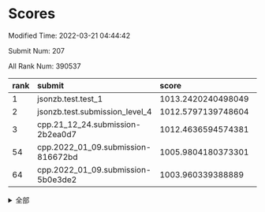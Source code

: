 # Scores

Modified Time: 2022-03-21 04:44:42

Submit Num: 207

All Rank Num: 390537

| rank |               submit               |       score        |       sigma        | pk_num |
| :--- | :--------------------------------- | :----------------- | :----------------- | :----- |
| 1    | jsonzb.test.test_1                 | 1013.2420240498049 | 0.798609154196193  | 7546   |
| 2    | jsonzb.test.submission_level_4     | 1012.5797139748604 | 0.7827373679780674 | 7545   |
| 3    | cpp.21_12_24.submission-2b2ea0d7   | 1012.4636594574381 | 0.7482406962770256 | 7549   |
| 54   | cpp.2022_01_09.submission-816672bd | 1005.9804180373301 | 0.7268670498913692 | 7547   |
| 64   | cpp.2022_01_09.submission-5b0e3de2 | 1003.960339388889  | 0.7193661214272803 | 7544   |


<details>
<summary>全部</summary>

| rank |                 submit                 |       score        |       sigma        | pk_num |
| :--- | :------------------------------------- | :----------------- | :----------------- | :----- |
| 1    | jsonzb.test.test_1                     | 1013.2420240498049 | 0.798609154196193  | 7546   |
| 2    | jsonzb.test.submission_level_4         | 1012.5797139748604 | 0.7827373679780674 | 7545   |
| 3    | cpp.21_12_24.submission-2b2ea0d7       | 1012.4636594574381 | 0.7482406962770256 | 7549   |
| 4    | gobigger.level_3.submission_level_3_0  | 1011.6296008062609 | 0.7575995328386695 | 7547   |
| 5    | gobigger.level_3.submission_level_3_15 | 1011.4445266157637 | 0.7851848428283205 | 7549   |
| 6    | gobigger.level_3.submission_level_3_36 | 1011.3956720992481 | 0.7543432159023679 | 7544   |
| 7    | gobigger.level_3.submission_level_3_2  | 1011.3186118166184 | 0.7533428450874385 | 7548   |
| 8    | gobigger.level_3.submission_level_3_7  | 1011.1367917272968 | 0.8151706172128047 | 7546   |
| 9    | gobigger.level_3.submission_level_3_46 | 1011.1327483257635 | 0.7543813696811327 | 7553   |
| 10   | gobigger.level_3.submission_level_3_29 | 1011.043939736925  | 0.7522248023864511 | 7548   |
| 11   | gobigger.level_3.submission_level_3_3  | 1010.992966099058  | 0.7779030181953889 | 7543   |
| 12   | gobigger.level_3.submission_level_3_25 | 1010.8646807786954 | 0.7818593894144072 | 7548   |
| 13   | gobigger.level_3.submission_level_3_43 | 1010.6626513738843 | 0.7501217682437549 | 7548   |
| 14   | gobigger.level_3.submission_level_3_10 | 1010.6556561900599 | 0.761121697714402  | 7548   |
| 15   | gobigger.level_3.submission_level_3_47 | 1010.5471144867143 | 0.7426991386025608 | 7548   |
| 16   | gobigger.level_3.submission_level_3_26 | 1010.4710625849476 | 0.771699212378999  | 7549   |
| 17   | gobigger.level_3.submission_level_3_45 | 1010.4163845910459 | 0.7715530740326945 | 7547   |
| 18   | gobigger.level_3.submission_level_3_6  | 1010.3563665714465 | 0.75128283125403   | 7540   |
| 19   | gobigger.level_3.submission_level_3_21 | 1010.3265696864228 | 0.7602052453750294 | 7550   |
| 20   | gobigger.level_3.submission_level_3_35 | 1010.2442863734208 | 0.7782639497117732 | 7547   |
| 21   | gobigger.level_3.submission_level_3_39 | 1010.1768868027392 | 0.7470061675319118 | 7548   |
| 22   | gobigger.level_3.submission_level_3_4  | 1010.169510439739  | 0.7674709241507772 | 7547   |
| 23   | gobigger.level_3.submission_level_3_34 | 1010.160922280117  | 0.766470590017649  | 7545   |
| 24   | gobigger.level_3.submission_level_3_1  | 1010.137144646849  | 0.7409066275847617 | 7548   |
| 25   | gobigger.level_3.submission_level_3_12 | 1010.0047510279688 | 0.7472546614492753 | 7550   |
| 26   | gobigger.level_3.submission_level_3_49 | 1009.9962641918609 | 0.7528681966337694 | 7547   |
| 27   | gobigger.level_3.submission_level_3_24 | 1009.9463021001449 | 0.7633748298614788 | 7548   |
| 28   | gobigger.level_3.submission_level_3_40 | 1009.9276144594971 | 0.744136126801446  | 7549   |
| 29   | gobigger.level_3.submission_level_3_23 | 1009.9234777961128 | 0.748598164484096  | 7549   |
| 30   | gobigger.level_3.submission_level_3_28 | 1009.9060056368932 | 0.735371153271171  | 7546   |
| 31   | gobigger.level_3.submission_level_3_33 | 1009.9045915351804 | 0.7499890615642014 | 7547   |
| 32   | gobigger.level_3.submission_level_3_11 | 1009.8897339003112 | 0.7862882326577374 | 7549   |
| 33   | gobigger.level_3.submission_level_3_19 | 1009.8548000298435 | 0.7332573647603126 | 7550   |
| 34   | gobigger.level_3.submission_level_3_22 | 1009.8018878074304 | 0.7519105209097376 | 7549   |
| 35   | gobigger.level_3.submission_level_3_44 | 1009.772623802198  | 0.7607964006677127 | 7542   |
| 36   | gobigger.level_3.submission_level_3_20 | 1009.7697230773422 | 0.7416816616211712 | 7550   |
| 37   | gobigger.level_3.submission_level_3_5  | 1009.6350666959041 | 0.7619661226084097 | 7549   |
| 38   | gobigger.level_3.submission_level_3_9  | 1009.6213861327666 | 0.7580594825591905 | 7546   |
| 39   | gobigger.level_3.submission_level_3_14 | 1009.5898829080876 | 0.742912635386123  | 7544   |
| 40   | gobigger.level_3.submission_level_3_37 | 1009.5448255351454 | 0.7723263790821541 | 7550   |
| 41   | gobigger.level_3.submission_level_3_41 | 1009.5248597510748 | 0.7529943817960808 | 7543   |
| 42   | gobigger.level_3.submission_level_3_27 | 1009.5045737498364 | 0.7320086163949472 | 7547   |
| 43   | gobigger.level_3.submission_level_3_16 | 1009.3742825802461 | 0.7563651738537102 | 7542   |
| 44   | gobigger.level_3.submission_level_3_8  | 1009.3715736901374 | 0.7587906777566209 | 7551   |
| 45   | gobigger.level_3.submission_level_3_48 | 1009.3334849999651 | 0.7429032154510044 | 7541   |
| 46   | gobigger.level_3.submission_level_3_31 | 1009.2867289386916 | 0.7593374662634275 | 7543   |
| 47   | gobigger.level_3.submission_level_3_42 | 1009.283714131983  | 0.758425744891287  | 7545   |
| 48   | gobigger.level_3.submission_level_3_17 | 1009.2641506960209 | 0.7369091361729886 | 7548   |
| 49   | gobigger.level_3.submission_level_3_13 | 1009.1774398294716 | 0.7455281411782    | 7547   |
| 50   | gobigger.level_3.submission_level_3_38 | 1009.1712341018866 | 0.7594176264194813 | 7548   |
| 51   | gobigger.level_3.submission_level_3_18 | 1009.0148937602527 | 0.7554889305439503 | 7549   |
| 52   | gobigger.level_3.submission_level_3_30 | 1008.2422936086754 | 0.7616134730312947 | 7546   |
| 53   | gobigger.level_3.submission_level_3_32 | 1008.1619072318035 | 0.73615451576331   | 7547   |
| 54   | cpp.2022_01_09.submission-816672bd     | 1005.9804180373301 | 0.7268670498913692 | 7547   |
| 55   | gobigger.level_1.submission_level_1_13 | 1005.074697629403  | 0.7235252780829736 | 7544   |
| 56   | gobigger.level_1.submission_level_1_8  | 1004.8858209229772 | 0.7139360699762609 | 7548   |
| 57   | gobigger.level_1.submission_level_1_46 | 1004.4314327077865 | 0.7209859874701582 | 7544   |
| 58   | gobigger.level_1.submission_level_1_23 | 1004.3007216013898 | 0.7230682681673563 | 7544   |
| 59   | gobigger.level_1.submission_level_1_19 | 1004.2963905787016 | 0.7129490705566255 | 7550   |
| 60   | gobigger.level_1.submission_level_1_27 | 1004.1649983163328 | 0.6964050508839608 | 7549   |
| 61   | gobigger.level_1.submission_level_1_1  | 1004.1352871368705 | 0.7146549657381908 | 7555   |
| 62   | gobigger.level_1.submission_level_1_45 | 1004.0774757731022 | 0.7200083898970546 | 7548   |
| 63   | gobigger.level_1.submission_level_1_5  | 1003.9722775949152 | 0.7135584712597779 | 7555   |
| 64   | cpp.2022_01_09.submission-5b0e3de2     | 1003.960339388889  | 0.7193661214272803 | 7544   |
| 65   | gobigger.level_1.submission_level_1_21 | 1003.8895769422048 | 0.7255985336238391 | 7546   |
| 66   | gobigger.level_1.submission_level_1_41 | 1003.866210047542  | 0.7306331853703036 | 7547   |
| 67   | gobigger.level_1.submission_level_1_20 | 1003.8514132228654 | 0.7092899375583127 | 7545   |
| 68   | gobigger.level_1.submission_level_1_37 | 1003.8068472465459 | 0.731288096929101  | 7549   |
| 69   | gobigger.level_1.submission_level_1_40 | 1003.7972259171527 | 0.7317770627162393 | 7547   |
| 70   | gobigger.level_1.submission_level_1_0  | 1003.7749055012787 | 0.7200640639191099 | 7537   |
| 71   | gobigger.level_1.submission_level_1_3  | 1003.6993508340033 | 0.7154295982693926 | 7542   |
| 72   | gobigger.level_1.submission_level_1_35 | 1003.6856147361553 | 0.7206861029982989 | 7546   |
| 73   | gobigger.level_1.submission_level_1_49 | 1003.6356101907318 | 0.6967914379512328 | 7546   |
| 74   | gobigger.level_1.submission_level_1_4  | 1003.592442577522  | 0.717647698824687  | 7549   |
| 75   | gobigger.level_1.submission_level_1_2  | 1003.5742672296229 | 0.7115510392118883 | 7546   |
| 76   | gobigger.level_1.submission_level_1_11 | 1003.5224317451864 | 0.7162175509864055 | 7548   |
| 77   | gobigger.level_1.submission_level_1_25 | 1003.4648238542887 | 0.7250805552118955 | 7551   |
| 78   | gobigger.level_1.submission_level_1_33 | 1003.2935891913367 | 0.7161233189051566 | 7548   |
| 79   | gobigger.level_1.submission_level_1_15 | 1003.2688297468303 | 0.7139273468634109 | 7547   |
| 80   | gobigger.level_1.submission_level_1_44 | 1003.2394807414363 | 0.719248205018993  | 7547   |
| 81   | gobigger.level_1.submission_level_1_30 | 1003.1650542121912 | 0.7156455344326158 | 7550   |
| 82   | gobigger.level_1.submission_level_1_26 | 1003.1453646715152 | 0.7135001353785273 | 7548   |
| 83   | gobigger.level_1.submission_level_1_42 | 1003.1124148971303 | 0.7149568940380202 | 7548   |
| 84   | gobigger.level_1.submission_level_1_36 | 1003.0812848973375 | 0.7212881047529774 | 7547   |
| 85   | gobigger.level_1.submission_level_1_48 | 1003.004060435787  | 0.7127680943439311 | 7547   |
| 86   | gobigger.level_1.submission_level_1_22 | 1002.9881792756114 | 0.7125998935132678 | 7549   |
| 87   | gobigger.level_1.submission_level_1_18 | 1002.9730049240778 | 0.720747283500154  | 7538   |
| 88   | gobigger.level_1.submission_level_1_28 | 1002.9687931030323 | 0.7269037598351827 | 7549   |
| 89   | gobigger.level_1.submission_level_1_12 | 1002.8879630917619 | 0.7116794959448347 | 7549   |
| 90   | gobigger.level_1.submission_level_1_31 | 1002.8874320335606 | 0.7080930085036803 | 7547   |
| 91   | gobigger.level_1.submission_level_1_32 | 1002.8855730139211 | 0.7084878486525533 | 7542   |
| 92   | gobigger.level_1.submission_level_1_17 | 1002.8814009290725 | 0.7266577873328762 | 7548   |
| 93   | gobigger.level_1.submission_level_1_14 | 1002.8471699621512 | 0.7180880406116045 | 7554   |
| 94   | gobigger.level_1.submission_level_1_47 | 1002.8407040113701 | 0.7107322645544359 | 7548   |
| 95   | gobigger.level_1.submission_level_1_29 | 1002.8364547986712 | 0.7253643023142403 | 7552   |
| 96   | gobigger.level_1.submission_level_1_16 | 1002.632558853229  | 0.7067290848660853 | 7543   |
| 97   | gobigger.level_1.submission_level_1_7  | 1002.629804393187  | 0.7108986621991091 | 7545   |
| 98   | gobigger.level_1.submission_level_1_24 | 1002.5560713082752 | 0.7239448257197565 | 7551   |
| 99   | gobigger.level_1.submission_level_1_9  | 1002.5483653297701 | 0.7135315167132845 | 7548   |
| 100  | gobigger.level_1.submission_level_1_10 | 1002.4777610365632 | 0.7116629221565437 | 7549   |
| 101  | gobigger.level_1.submission_level_1_38 | 1002.4547072327844 | 0.7250257067972659 | 7542   |
| 102  | gobigger.level_1.submission_level_1_34 | 1002.4261875270728 | 0.7066207235655569 | 7544   |
| 103  | gobigger.level_1.submission_level_1_43 | 1002.3064923867715 | 0.7103171112003293 | 7541   |
| 104  | gobigger.level_1.submission_level_1_6  | 1002.1634279688915 | 0.7196716870913888 | 7550   |
| 105  | gobigger.level_1.submission_level_1_39 | 1001.6211797083815 | 0.7041634344760136 | 7547   |
| 106  | gobigger.random.submission_random_1    | 997.7022013636785  | 0.7098955760245259 | 7546   |
| 107  | gobigger.random.submission_random_19   | 997.6116071039488  | 0.7030357854604792 | 7548   |
| 108  | gobigger.random.submission_random_3    | 996.946105409629   | 0.7059049360714071 | 7544   |
| 109  | gobigger.random.submission_random_49   | 996.9275183765865  | 0.7054092379897718 | 7545   |
| 110  | gobigger.random.submission_random_34   | 996.8775315972421  | 0.7124158940123251 | 7545   |
| 111  | gobigger.random.submission_random_22   | 996.7446400468755  | 0.7081230878399977 | 7549   |
| 112  | gobigger.random.submission_random_47   | 996.7400745609455  | 0.712920442528691  | 7544   |
| 113  | gobigger.random.submission_random_38   | 996.6378023354664  | 0.6984867321984636 | 7546   |
| 114  | gobigger.random.submission_random_45   | 996.5504453849969  | 0.7156606261506687 | 7538   |
| 115  | gobigger.random.submission_random_14   | 996.4935628088075  | 0.7123415116982824 | 7548   |
| 116  | gobigger.random.submission_random_18   | 996.4838524383043  | 0.7286029208501781 | 7545   |
| 117  | gobigger.random.submission_random_30   | 996.4499839446734  | 0.7026947692275558 | 7547   |
| 118  | gobigger.random.submission_random_2    | 996.3710834359599  | 0.7168195724352102 | 7548   |
| 119  | gobigger.random.submission_random_48   | 996.3642169430791  | 0.7098199382291653 | 7549   |
| 120  | gobigger.random.submission_random_21   | 996.3237473372725  | 0.7164151275200165 | 7547   |
| 121  | gobigger.random.submission_random_7    | 996.2704163709348  | 0.7169417522605592 | 7548   |
| 122  | gobigger.random.submission_random_36   | 996.2157689964054  | 0.7127421110654842 | 7543   |
| 123  | gobigger.random.submission_random_37   | 996.2059298315014  | 0.7044768218747284 | 7546   |
| 124  | gobigger.random.submission_random_13   | 996.1709374478643  | 0.6959792582954443 | 7540   |
| 125  | gobigger.random.submission_random_16   | 996.1455143781533  | 0.6986885339870721 | 7550   |
| 126  | gobigger.random.submission_random_12   | 996.0509523077277  | 0.7174529393594723 | 7546   |
| 127  | gobigger.random.submission_random_17   | 995.8260276008291  | 0.6975405484617496 | 7551   |
| 128  | gobigger.random.submission_random_33   | 995.8243958926888  | 0.7091172414495641 | 7548   |
| 129  | gobigger.random.submission_random_15   | 995.8099796706298  | 0.7198194590149056 | 7547   |
| 130  | gobigger.random.submission_random_42   | 995.8080155960466  | 0.7174381372293375 | 7546   |
| 131  | gobigger.random.submission_random_24   | 995.7702026536908  | 0.7104132378356096 | 7551   |
| 132  | gobigger.random.submission_random_9    | 995.7554135968746  | 0.7120454886619108 | 7544   |
| 133  | gobigger.random.submission_random_26   | 995.7509308039267  | 0.7056962323892729 | 7548   |
| 134  | gobigger.random.submission_random_25   | 995.7471641632867  | 0.7109570234999976 | 7551   |
| 135  | gobigger.random.submission_random_46   | 995.7395790600298  | 0.7065079371399342 | 7550   |
| 136  | gobigger.random.submission_random_44   | 995.7179620944873  | 0.697303872065038  | 7545   |
| 137  | gobigger.random.submission_random_8    | 995.7161485786016  | 0.7259151762226894 | 7538   |
| 138  | gobigger.random.submission_random_41   | 995.6754311262104  | 0.7047908444958526 | 7541   |
| 139  | gobigger.random.submission_random_31   | 995.6654941963242  | 0.7088763709197233 | 7547   |
| 140  | gobigger.random.submission_random_28   | 995.6490059456787  | 0.7153032300302997 | 7547   |
| 141  | gobigger.random.submission_random_43   | 995.6084605858815  | 0.7083975193931094 | 7547   |
| 142  | gobigger.random.submission_random_6    | 995.5540382099307  | 0.7070842216844219 | 7545   |
| 143  | gobigger.random.submission_random_20   | 995.5318920807771  | 0.7084459949431777 | 7543   |
| 144  | gobigger.random.submission_random_23   | 995.4734215549609  | 0.7304998670628687 | 7546   |
| 145  | gobigger.random.submission_random_39   | 995.4382488841242  | 0.7169907917390457 | 7544   |
| 146  | gobigger.random.submission_random_11   | 995.3915372037518  | 0.712631679351502  | 7550   |
| 147  | gobigger.random.submission_random_27   | 995.3663827008268  | 0.699127116811849  | 7549   |
| 148  | gobigger.random.submission_random_10   | 995.3220333412196  | 0.7122258623209379 | 7550   |
| 149  | gobigger.random.submission_random_0    | 995.2914490462292  | 0.7234578741887245 | 7546   |
| 150  | gobigger.random.submission_random_4    | 995.2302098251853  | 0.7208278455284107 | 7545   |
| 151  | gobigger.random.submission_random_35   | 995.1885267251033  | 0.7169180124427615 | 7547   |
| 152  | gobigger.random.submission_random_40   | 995.1616553030698  | 0.7082425723836742 | 7546   |
| 153  | gobigger.random.submission_random_5    | 995.1580232518161  | 0.7184881025418597 | 7540   |
| 154  | gobigger.random.submission_random_32   | 995.1565132880795  | 0.719998975550102  | 7549   |
| 155  | gobigger.random.submission_random_29   | 994.4634196798976  | 0.7343647773527503 | 7545   |
| 156  | gobigger.level_2.submission_level_2_44 | 994.2252641824726  | 0.7387730034569323 | 7550   |
| 157  | gobigger.level_2.submission_level_2_5  | 994.0329605818492  | 0.7271360923928676 | 7547   |
| 158  | gobigger.level_2.submission_level_2_28 | 993.9179332331759  | 0.73227080945657   | 7549   |
| 159  | gobigger.level_2.submission_level_2_32 | 993.6069219227415  | 0.7197043975438823 | 7548   |
| 160  | gobigger.level_2.submission_level_2_10 | 993.5164051066445  | 0.743117013841786  | 7548   |
| 161  | gobigger.level_2.submission_level_2_1  | 993.4753782324735  | 0.7275297806658839 | 7550   |
| 162  | gobigger.level_2.submission_level_2_14 | 993.0661041613805  | 0.7480881882177013 | 7546   |
| 163  | gobigger.level_2.submission_level_2_30 | 992.9952333531411  | 0.7192915314163336 | 7545   |
| 164  | gobigger.level_2.submission_level_2_37 | 992.8292541955431  | 0.7309110549491321 | 7545   |
| 165  | gobigger.level_2.submission_level_2_24 | 992.6907998132074  | 0.7295556520736185 | 7545   |
| 166  | gobigger.level_2.submission_level_2_17 | 992.6161348599477  | 0.741998139698826  | 7549   |
| 167  | gobigger.level_2.submission_level_2_27 | 992.5862531332327  | 0.7441419837375601 | 7546   |
| 168  | gobigger.level_2.submission_level_2_0  | 992.5351748668305  | 0.7354899788062308 | 7543   |
| 169  | gobigger.level_2.submission_level_2_13 | 992.4375450437923  | 0.747764466434831  | 7547   |
| 170  | gobigger.level_2.submission_level_2_18 | 992.3464329143601  | 0.7399490749450783 | 7545   |
| 171  | gobigger.level_2.submission_level_2_22 | 992.2307979034767  | 0.7312159721629755 | 7545   |
| 172  | gobigger.level_2.submission_level_2_34 | 992.1968164445664  | 0.7453764739680302 | 7548   |
| 173  | gobigger.level_2.submission_level_2_35 | 992.1957872431398  | 0.7513700681153045 | 7548   |
| 174  | gobigger.level_2.submission_level_2_38 | 992.1737034370216  | 0.7317502534548334 | 7549   |
| 175  | gobigger.level_2.submission_level_2_19 | 992.1479191125949  | 0.7514698218972509 | 7545   |
| 176  | gobigger.level_2.submission_level_2_2  | 992.1345210078406  | 0.752014429977509  | 7549   |
| 177  | gobigger.level_2.submission_level_2_47 | 992.113328438588   | 0.7396406918535543 | 7544   |
| 178  | gobigger.level_2.submission_level_2_45 | 992.0947414907707  | 0.7378276468173347 | 7550   |
| 179  | gobigger.level_2.submission_level_2_7  | 992.0779388091539  | 0.7305264685329697 | 7548   |
| 180  | gobigger.level_2.submission_level_2_29 | 992.0294077969277  | 0.7436975318077746 | 7546   |
| 181  | gobigger.level_2.submission_level_2_20 | 992.0163724856142  | 0.7388241234439943 | 7543   |
| 182  | gobigger.level_2.submission_level_2_40 | 992.0107819141776  | 0.7317228061200186 | 7547   |
| 183  | gobigger.level_2.submission_level_2_39 | 991.9591505176329  | 0.7440369585498144 | 7546   |
| 184  | gobigger.level_2.submission_level_2_49 | 991.9475406862549  | 0.7467697201004686 | 7549   |
| 185  | gobigger.level_2.submission_level_2_46 | 991.9206641619209  | 0.7535365061434747 | 7547   |
| 186  | gobigger.level_2.submission_level_2_33 | 991.777293414399   | 0.7517950688924179 | 7546   |
| 187  | gobigger.level_2.submission_level_2_3  | 991.7038565245771  | 0.7385836632619248 | 7546   |
| 188  | gobigger.level_2.submission_level_2_21 | 991.7011492274795  | 0.749450331218071  | 7548   |
| 189  | gobigger.level_2.submission_level_2_31 | 991.6628949370419  | 0.7701549358770996 | 7546   |
| 190  | gobigger.level_2.submission_level_2_16 | 991.6135554429     | 0.7416557928285963 | 7544   |
| 191  | gobigger.level_2.submission_level_2_42 | 991.6090080918966  | 0.7573154086440861 | 7549   |
| 192  | gobigger.level_2.submission_level_2_6  | 991.5863080297047  | 0.7420979998741783 | 7544   |
| 193  | gobigger.level_2.submission_level_2_48 | 991.5489493677761  | 0.7456108234638975 | 7544   |
| 194  | gobigger.level_2.submission_level_2_23 | 991.4759290430303  | 0.7639137406528805 | 7543   |
| 195  | gobigger.level_2.submission_level_2_9  | 991.4538303541178  | 0.7569126540036022 | 7546   |
| 196  | gobigger.level_2.submission_level_2_26 | 991.4059166718328  | 0.7311232870401743 | 7542   |
| 197  | gobigger.level_2.submission_level_2_15 | 991.3017327852687  | 0.7523549517240247 | 7543   |
| 198  | gobigger.level_2.submission_level_2_25 | 991.2552821647052  | 0.763602230943995  | 7544   |
| 199  | gobigger.level_2.submission_level_2_43 | 991.209369163861   | 0.7506540778472041 | 7545   |
| 200  | gobigger.level_2.submission_level_2_4  | 991.1965092250023  | 0.762598175203615  | 7547   |
| 201  | gobigger.level_2.submission_level_2_11 | 991.1776735263031  | 0.7587003717311546 | 7545   |
| 202  | gobigger.level_2.submission_level_2_8  | 991.0072270070677  | 0.753882710006981  | 7548   |
| 203  | gobigger.level_2.submission_level_2_36 | 990.8589716799345  | 0.7544750894672949 | 7545   |
| 204  | gobigger.level_2.submission_level_2_12 | 990.7439135193208  | 0.7545335116608477 | 7547   |
| 205  | gobigger.level_2.submission_level_2_41 | 990.5888385465489  | 0.7739907125344877 | 7544   |
| 206  | gobigger.none.submission_none_1        | 974.8550232531944  | 1.6906131599948941 | 7547   |
| 207  | gobigger.none.submission_none_0        | 974.824304865614   | 1.492153035462349  | 7545   |

</details>
